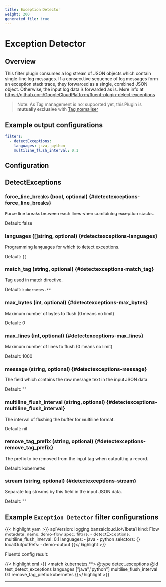 ```yaml
---
title: Exception Detector
weight: 200
generated_file: true
---
```


# Exception Detector
## Overview

This filter plugin consumes a log stream of JSON objects which contain single-line log messages. If a consecutive sequence of log messages form an exception stack trace, they forwarded as a single, combined JSON object. Otherwise, the input log data is forwarded as is. More info at https://github.com/GoogleCloudPlatform/fluent-plugin-detect-exceptions

> Note: As Tag management is not supported yet, this Plugin is **mutually exclusive** with [Tag normaliser](../tagnormaliser)

## Example output configurations

```yaml
filters:
  - detectExceptions:
    languages: java, python
    multiline_flush_interval: 0.1
```


## Configuration
## DetectExceptions

### force_line_breaks (bool, optional) {#detectexceptions-force_line_breaks}

Force line breaks between each lines when comibining exception stacks.

Default: false

### languages ([]string, optional) {#detectexceptions-languages}

Programming languages for which to detect exceptions.

Default: `[]`

### match_tag (string, optional) {#detectexceptions-match_tag}

Tag used in match directive.

Default: `kubernetes.**`

### max_bytes (int, optional) {#detectexceptions-max_bytes}

Maximum number of bytes to flush (0 means no limit)

Default: 0

### max_lines (int, optional) {#detectexceptions-max_lines}

Maximum number of lines to flush (0 means no limit)

Default: 1000

### message (string, optional) {#detectexceptions-message}

The field which contains the raw message text in the input JSON data.

Default: ""

### multiline_flush_interval (string, optional) {#detectexceptions-multiline_flush_interval}

The interval of flushing the buffer for multiline format.

Default: nil

### remove_tag_prefix (string, optional) {#detectexceptions-remove_tag_prefix}

The prefix to be removed from the input tag when outputting a record.

Default: kubernetes

### stream (string, optional) {#detectexceptions-stream}

Separate log streams by this field in the input JSON data.

Default: ""



## Example `Exception Detector` filter configurations

{{< highlight yaml >}}
apiVersion: logging.banzaicloud.io/v1beta1
kind: Flow
metadata:
  name: demo-flow
spec:
  filters:
    - detectExceptions:
        multiline_flush_interval: 0.1
        languages:
          - java
          - python
  selectors: {}
  localOutputRefs:
    - demo-output
{{</ highlight >}}

Fluentd config result:

{{< highlight xml >}}
<match kubernetes.**>
  @type detect_exceptions
  @id test_detect_exceptions
  languages ["java","python"]
  multiline_flush_interval 0.1
  remove_tag_prefix kubernetes
</match>
{{</ highlight >}}


---
